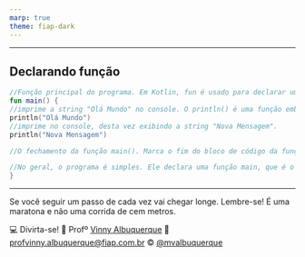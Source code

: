 ```yaml
---
marp: true
theme: fiap-dark
---
```

<!-- _class: logo -->

---
<!-- header: Olá Mundo--> 

## Declarando função 

```kotlin
//Função principal do programa. Em Kotlin, fun é usado para declarar uma função.
fun main() {
//imprime a string "Olá Mundo" no console. O println() é uma função embutida que exibe uma linha de texto seguida por uma nova linha.
println("Olá Mundo")
//imprime no console, desta vez exibindo a string "Nova Mensagem".
println("Nova Mensagem")

//O fechamento da função main(). Marca o fim do bloco de código da função principal.

//No geral, o programa é simples. Ele declara uma função main, que é o ponto de entrada do programa. Dentro dessa função, duas mensagens são impressas no console, uma após a outra. A saída no console seria:
}
```
---
<!-- header: Dúvidas? -->

Se você seguir um passo de cada vez vai chegar longe. Lembre-se! É uma maratona e não uma corrida de cem metros.

:computer: Divirta-se!
:school: Profº [Vinny Albuquerque](http://www.linkedin.com/in/mvalbuquerque)
:email: profvinny.albuquerque@fiap.com.br
:copyright: [@mvalbuquerque](http://www.linkedin.com/in/mvalbuquerque)
